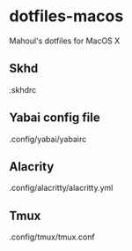 # dotfiles-macos
Mahoul's dotfiles for MacOS X

## Skhd
.skhdrc

## Yabai config file
.config/yabai/yabairc

## Alacrity
.config/alacritty/alacritty.yml

## Tmux
.config/tmux/tmux.conf
